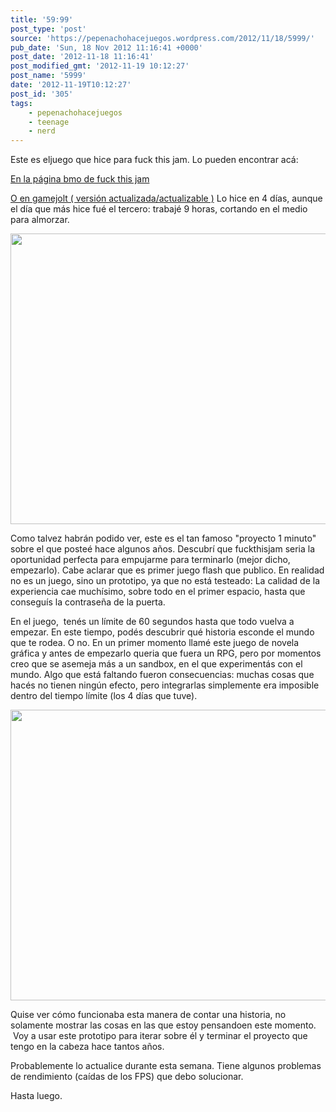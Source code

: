 ```yaml
---
title: '59:99'
post_type: 'post'
source: 'https://pepenachohacejuegos.wordpress.com/2012/11/18/5999/'
pub_date: 'Sun, 18 Nov 2012 11:16:41 +0000'
post_date: '2012-11-18 11:16:41'
post_modified_gmt: '2012-11-19 10:12:27'
post_name: '5999'
date: '2012-11-19T10:12:27'
post_id: '305'
tags:
    - pepenachohacejuegos
    - teenage
    - nerd
---
```

Este es eljuego que hice para fuck this jam. Lo pueden encontrar acá:

<a href="http://bmo.fuckthisjam.com/submissions/18-59-99" target="_blank">En la página bmo de fuck this jam</a>

<a href="http://gamejolt.com/games/other/59-99/10688/" target="_blank">O en gamejolt ( versión actualizada/actualizable )</a>
Lo hice en 4 días, aunque el día que más hice fué el tercero: trabajé 9 horas, cortando en el medio para almorzar.

<a href="http://pepenachohacejuegos.files.wordpress.com/2012/11/scs23.png"><img class="aligncenter size-full wp-image-314" title="scs2" alt="" src="http://pepenachohacejuegos.files.wordpress.com/2012/11/scs23.png" height="465" width="620" /></a>

Como talvez habrán podido ver, este es el tan famoso "proyecto 1 minuto" sobre el que posteé hace algunos años. Descubrí que fuckthisjam seria la oportunidad perfecta para empujarme para terminarlo (mejor dicho, empezarlo). Cabe aclarar que es primer juego flash que publico. En realidad no es un juego, sino un prototipo, ya que no está testeado: La calidad de la experiencia cae muchísimo, sobre todo en el primer espacio, hasta que conseguís la contraseña de la puerta.

En el juego,  tenés un límite de 60 segundos hasta que todo vuelva a empezar. En este tiempo, podés descubrir qué historia esconde el mundo que te rodea. O no. En un primer momento llamé este juego de novela gráfica y antes de empezarlo queria que fuera un RPG, pero por momentos creo que se asemeja más a un sandbox, en el que experimentás con el mundo. Algo que está faltando fueron consecuencias: muchas cosas que hacés no tienen ningún efecto, pero integrarlas simplemente era imposible dentro del tiempo límite (los 4 días que tuve).

<a href="http://pepenachohacejuegos.files.wordpress.com/2012/11/scs33.png"><img class="aligncenter size-full wp-image-315" title="scs3" alt="" src="http://pepenachohacejuegos.files.wordpress.com/2012/11/scs33.png" height="465" width="620" /></a>

Quise ver cómo funcionaba esta manera de contar una historia, no solamente mostrar las cosas en las que estoy pensandoen este momento.  Voy a usar este prototipo para iterar sobre él y terminar el proyecto que tengo en la cabeza hace tantos años.

Probablemente lo actualice durante esta semana. Tiene algunos problemas de rendimiento (caídas de los FPS) que debo solucionar.

Hasta luego.